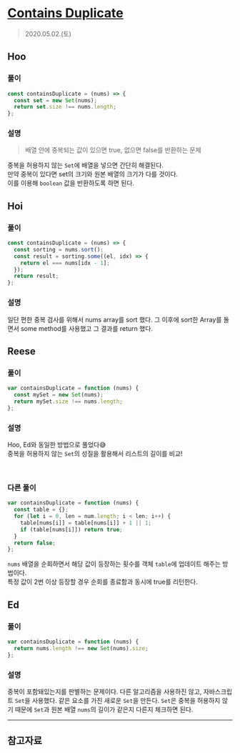 # [Contains Duplicate](https://leetcode.com/explore/interview/card/top-interview-questions-easy/92/array/578/)

> 2020.05.02.(토)

## Hoo

### 풀이

```js
const containsDuplicate = (nums) => {
  const set = new Set(nums);
  return set.size !== nums.length;
};
```

### 설명

> 배열 안에 중복되는 값이 있으면 true, 없으면 false를 반환하는 문제

중복을 허용하지 않는 `Set`에 배열을 넣으면 간단히 해결된다.<br />
만약 중복이 있다면 set의 크기와 원본 배열의 크기가 다를 것이다.<br />
이를 이용해 `boolean` 값을 반환하도록 하면 된다.

## Hoi

### 풀이

```js
const containsDuplicate = (nums) => {
  const sorting = nums.sort();
  const result = sorting.some((el, idx) => {
    return el === nums[idx - 1];
  });
  return result;
};
```

### 설명

일단 편한 중복 검사를 위해서 nums array를 sort 했다. 그 이후에 sort한 Array를 돌면서 some method를 사용했고 그 결과를 return 했다.

## Reese

### 풀이

```js
var containsDuplicate = function (nums) {
  const mySet = new Set(nums);
  return mySet.size !== nums.length;
};
```

### 설명

Hoo, Ed와 동일한 방법으로 풀었다😅<br />
중복을 허용하지 않는 `Set`의 성질을 활용해서 리스트의 길이를 비교!

<br />

### 다른 풀이

```js
var containsDuplicate = function (nums) {
  const table = {};
  for (let i = 0, len = num.length; i < len; i++) {
    table[nums[i]] = table[nums[i]] + 1 || 1;
    if (table[nums[i]]) return true;
  }
  return false;
};
```

`nums` 배열을 순회하면서 해당 값이 등장하는 횟수를 객체 `table`에 업데이트 해주는 방법이다. <br />
특정 값이 2번 이상 등장할 경우 순회를 종료함과 동시에 true를 리턴한다.

## Ed

### 풀이

```js
var containsDuplicate = function (nums) {
  return nums.length !== new Set(nums).size;
};
```

### 설명

중복이 포함돼있는지를 판별하는 문제이다. 다른 알고리즘을 사용하진 않고, 자바스크립트 `Set`을 사용했다. 같은 요소를 가진 새로운 `Set`을 만든다. `Set`은 중복을 허용하지 않기 때문에 `Set`과 원본 배열 `nums`의 길이가 같은지 다른지 체크하면 된다.

---

## 참고자료

